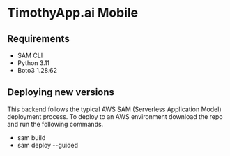 # TimothyApp.ai Mobile

## Requirements
- SAM CLI
- Python 3.11
- Boto3 1.28.62

## Deploying new versions
This backend follows the typical AWS SAM (Serverless Application Model) deployment process.  To deploy to an AWS environment download the repo and run the following commands.

- sam build
- sam deploy --guided

